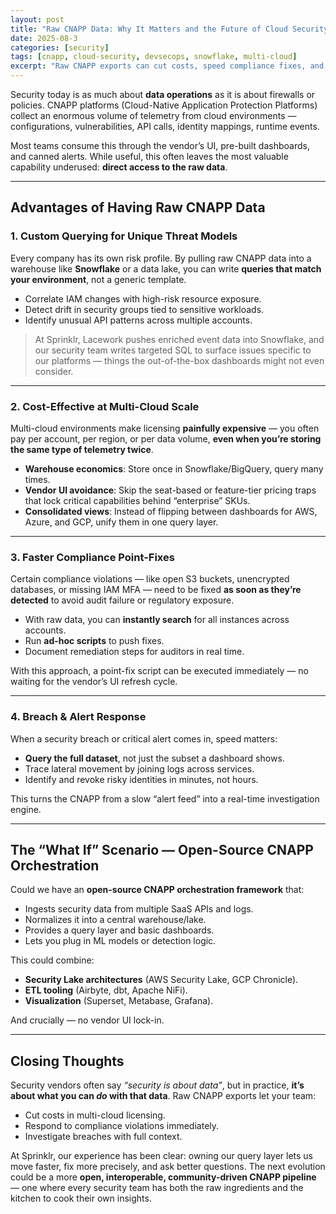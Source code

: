 ```yaml
---
layout: post
title: "Raw CNAPP Data: Why It Matters and the Future of Cloud Security Analytics"
date: 2025-08-3
categories: [security]
tags: [cnapp, cloud-security, devsecops, snowflake, multi-cloud]
excerpt: "Raw CNAPP exports can cut costs, speed compliance fixes, and accelerate breach response — if you control the query layer."
---
```


Security today is as much about **data operations** as it is about firewalls or policies. CNAPP platforms (Cloud-Native Application Protection Platforms) collect an enormous volume of telemetry from cloud environments — configurations, vulnerabilities, API calls, identity mappings, runtime events.

Most teams consume this through the vendor’s UI, pre-built dashboards, and canned alerts. While useful, this often leaves the most valuable capability underused: **direct access to the raw data**.

---

## Advantages of Having Raw CNAPP Data

### 1. **Custom Querying for Unique Threat Models**

Every company has its own risk profile. By pulling raw CNAPP data into a warehouse like **Snowflake** or a data lake, you can write **queries that match your environment**, not a generic template.

* Correlate IAM changes with high-risk resource exposure.
* Detect drift in security groups tied to sensitive workloads.
* Identify unusual API patterns across multiple accounts.

> At Sprinklr, Lacework pushes enriched event data into Snowflake, and our security team writes targeted SQL to surface issues specific to our platforms — things the out-of-the-box dashboards might not even consider.

---

### 2. **Cost-Effective at Multi-Cloud Scale**

Multi-cloud environments make licensing **painfully expensive** — you often pay per account, per region, or per data volume, **even when you’re storing the same type of telemetry twice**.

* **Warehouse economics**: Store once in Snowflake/BigQuery, query many times.
* **Vendor UI avoidance**: Skip the seat-based or feature-tier pricing traps that lock critical capabilities behind “enterprise” SKUs.
* **Consolidated views**: Instead of flipping between dashboards for AWS, Azure, and GCP, unify them in one query layer.

---

### 3. **Faster Compliance Point-Fixes**

Certain compliance violations — like open S3 buckets, unencrypted databases, or missing IAM MFA — need to be fixed **as soon as they’re detected** to avoid audit failure or regulatory exposure.

* With raw data, you can **instantly search** for all instances across accounts.
* Run **ad-hoc scripts** to push fixes.
* Document remediation steps for auditors in real time.

With this approach, a point-fix script can be executed immediately — no waiting for the vendor’s UI refresh cycle.

---

### 4. **Breach & Alert Response**

When a security breach or critical alert comes in, speed matters:

* **Query the full dataset**, not just the subset a dashboard shows.
* Trace lateral movement by joining logs across services.
* Identify and revoke risky identities in minutes, not hours.

This turns the CNAPP from a slow “alert feed” into a real-time investigation engine.

---

## The “What If” Scenario — Open-Source CNAPP Orchestration

Could we have an **open-source CNAPP orchestration framework** that:

* Ingests security data from multiple SaaS APIs and logs.
* Normalizes it into a central warehouse/lake.
* Provides a query layer and basic dashboards.
* Lets you plug in ML models or detection logic.

This could combine:

* **Security Lake architectures** (AWS Security Lake, GCP Chronicle).
* **ETL tooling** (Airbyte, dbt, Apache NiFi).
* **Visualization** (Superset, Metabase, Grafana).

And crucially — no vendor UI lock-in.

---

## Closing Thoughts

Security vendors often say *“security is about data”*, but in practice, **it’s about what you can *do* with that data**. Raw CNAPP exports let your team:

* Cut costs in multi-cloud licensing.
* Respond to compliance violations immediately.
* Investigate breaches with full context.

At Sprinklr, our experience has been clear: owning our query layer lets us move faster, fix more precisely, and ask better questions. The next evolution could be a more **open, interoperable, community-driven CNAPP pipeline** — one where every security team has both the raw ingredients and the kitchen to cook their own insights.
